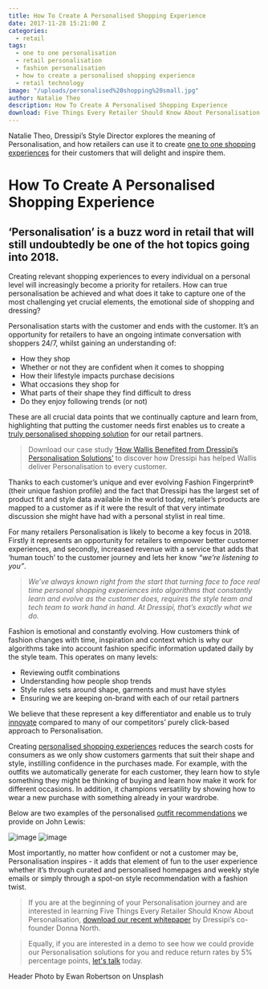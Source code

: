 ```yaml
---
title: How To Create A Personalised Shopping Experience
date: 2017-11-28 15:21:00 Z
categories:
  - retail
tags:
  - one to one personalisation
  - retail personalisation
  - fashion personalisation
  - how to create a personalised shopping experience
  - retail technology
image: "/uploads/personalised%20shopping%20small.jpg"
author: Natalie Theo
description: How To Create A Personalised Shopping Experience
download: Five Things Every Retailer Should Know About Personalisation
---
```


Natalie Theo, Dressipi’s Style Director explores the meaning of Personalisation, and how retailers can use it to create [one to one shopping experiences](https://dressipi.com/one-to-one-personalisation/) for their customers that will delight and inspire them.

# How To Create A Personalised Shopping Experience

## ‘Personalisation’ is a buzz word in retail that will still undoubtedly be one of the hot topics going into 2018.

Creating relevant shopping experiences to every individual on a personal level will increasingly become a priority for retailers. How can true personalisation be achieved and what does it take to capture one of the most challenging yet crucial elements, the emotional side of shopping and dressing?

Personalisation starts with the customer and ends with the customer. It’s an opportunity for retailers to have an ongoing intimate conversation with shoppers 24/7, whilst gaining an understanding of:

- How they shop
- Whether or not they are confident when it comes to shopping
- How their lifestyle impacts purchase decisions
- What occasions they shop for
- What parts of their shape they find difficult to dress
- Do they enjoy following trends (or not)

These are all crucial data points that we continually capture and learn from, highlighting that putting the customer needs first enables us to create a [truly personalised shopping solution](https://dressipi.com/true-personalisation/) for our retail partners.

> Download our case study [‘How Wallis Benefited from Dressipi’s Personalisation Solutions’](https://dressipi.com/downloads/wallis-case-study/) to discover how Dressipi has helped Wallis deliver Personalisation to every customer.

Thanks to each customer’s unique and ever evolving Fashion Fingerprint® (their unique fashion profile) and the fact that Dressipi has the largest set of product fit and style data available in the world today, retailer’s products are mapped to a customer as if it were the result of that very intimate discussion she might have had with a personal stylist in real time.

For many retailers Personalisation is likely to become a key focus in 2018. Firstly it represents an opportunity for retailers to empower better customer experiences, and secondly, increased revenue with a service that adds that ‘human touch’ to the customer journey and lets her know _“we’re listening to you”_.

> _We’ve always known right from the start that turning face to face real time personal shopping experiences into algorithms that constantly learn and evolve as the customer does, requires the style team and tech team to work hand in hand. At Dressipi, that’s exactly what we do._

Fashion is emotional and constantly evolving. How customers think of fashion changes with time, inspiration and context which is why our algorithms take into account fashion specific information updated daily by the style team. This operates on many levels:

- Reviewing outfit combinations
- Understanding how people shop trends
- Style rules sets around shape, garments and must have styles
- Ensuring we are keeping on-brand with each of our retail partners

We believe that these represent a key differentiator and enable us to truly [innovate](https://dressipi.com/solutions/innovation/) compared to many of our competitors’ purely click-based approach to Personalisation.

Creating [personalised shopping experiences](https://dressipi.com/true-personalisation/) reduces the search costs for consumers as we only show customers garments that suit their shape and style, instilling confidence in the purchases made. For example, with the outfits we automatically generate for each customer, they learn how to style something they might be thinking of buying and learn how make it work for different occasions. In addition, it champions versatility by showing how to wear a new purchase with something already in your wardrobe.

Below are two examples of the personalised [outfit recommendations](https://dressipi.com/solutions/customer-experience/) we provide on John Lewis:

![image](/uploads/JL_outfit_2.png) ![image](/uploads/JL_outfit_1.png)

Most importantly, no matter how confident or not a customer may be, Personalisation inspires - it adds that element of fun to the user experience whether it’s through curated and personalised homepages and weekly style emails or simply through a spot-on style recommendation with a fashion twist.

> If you are at the beginning of your Personalisation journey and are interested in learning Five Things Every Retailer Should Know About Personalisation, [download our recent whitepaper](https://dressipi.com/downloads/five-things-every-retailer-should-know-about-personalisation-whitepaper/) by Dressipi’s co-founder Donna North.

> Equally, if you are interested in a demo to see how we could provide our Personalisation solutions for you and reduce return rates by 5% percentage points, [let's talk](https://dressipi.com/contact/) today.

Header Photo by Ewan Robertson on Unsplash
